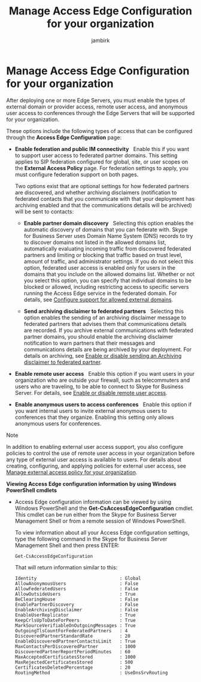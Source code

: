 ﻿---
title: 'Manage Access Edge Configuration for your organization'
ms:assetid: 0145eb08-984f-4ecd-bf9c-364817619c2a
ms:mtpsurl: https://technet.microsoft.com/en-us/library/JJ552443(v=OCS.15)
ms:contentKeyID: 48679555
mtps_version: v=OCS.15
ms.author: jambirk
author: jambirk
manager: serdars
ms.audience: ITPro
ms.topic: article
ms.prod: skype-for-business-itpro
localization_priority: Normal
description: "After deploying one or more Edge Servers, you must enable the types of external domain or provider access, remote user access, and anonymous user access to conferences through the Edge Servers that will be supported for your organization."
---

# Manage Access Edge Configuration for your organization

After deploying one or more Edge Servers, you must enable the types of external domain or provider access, remote user access, and anonymous user access to conferences through the Edge Servers that will be supported for your organization.

These options include the following types of access that can be configured through the **Access Edge Configuration** page:

  - **Enable federation and public IM connectivity**   Enable this if you want to support user access to federated partner domains. This setting applies to SIP federation configured for global, site, or user scopes on the **External Access Policy** page. For federation settings to apply, you must configure federation support on both pages.
    
    Two options exist that are optional settings for how federated partners are discovered, and whether archiving disclaimers (notification to federated contacts that you communicate with that your deployment has archiving enabled and that the communications details will be archived) will be sent to contacts:
    
      - **Enable partner domain discovery**   Selecting this option enables the automatic discovery of domains that you can federate with. Skype for Business Server uses Domain Name System (DNS) records to try to discover domains not listed in the allowed domains list, automatically evaluating incoming traffic from discovered federated partners and limiting or blocking that traffic based on trust level, amount of traffic, and administrator settings. If you do not select this option, federated user access is enabled only for users in the domains that you include on the allowed domains list. Whether or not you select this option, you can specify that individual domains to be blocked or allowed, including restricting access to specific servers running the Access Edge service in the federated domain. For details, see [Configure support for allowed external domains](../sip-domains/manage-sip-federated-domains-for-your-organization.md#configure-support-for-allowed-external-domains-in-skype-for-business-server).
    
      - **Send archiving disclaimer to federated partners**   Selecting this option enables the sending of an archiving disclaimer message to federated partners that advises them that communications details are recorded. If you archive external communications with federated partner domains, you should enable the archiving disclaimer notification to warn partners that their messages and communications details are being archived by your deployment. For details on archiving, see [Enable or disable sending an Archiving disclaimer to federated partner](enable-or-disable-sending-an-archiving-disclaimer-to-federated-partners.md).

  - **Enable remote user access**   Enable this option if you want users in your organization who are outside your firewall, such as telecommuters and users who are traveling, to be able to connect to Skype for Business Server. For details, see [Enable or disable remote user access](enable-or-disable-remote-user-access.md).

  - **Enable anonymous users to access conferences**   Enable this option if you want internal users to invite external anonymous users to conferences that they organize. Enabling this setting only allows anonymous users for conferences.

> [!NOTE]  
> In addition to enabling external user access support, you also configure policies to control the use of remote user access in your organization before any type of external user access is available to users. For details about creating, configuring, and applying policies for external user access, see [Manage external access policy for your organization](../external-access-policies/manage-external-access-policy-for-your-organization.md).

**Viewing Access Edge configuration information by using Windows PowerShell cmdlets**

  - Access Edge configuration information can be viewed by using Windows PowerShell and the **Get-CsAccessEdgeConfiguration** cmdlet. This cmdlet can be run either from the Skype for Business Server Management Shell or from a remote session of Windows PowerShell. 
    
    To view information about all your Access Edge configuration settings, type the following command in the Skype for Business Server Management Shell and then press ENTER:
    
     `Get-CsAccessEdgeConfiguration`
    
    That will return information similar to this:
    
        Identity                               : Global
        AllowAnonymousUsers                    : False
        AllowFederatedUsers                    : False
        AllowOutsideUsers                      : True
        BeClearingHouse                        : False
        EnablePartnerDiscovery                 : False
        EnableArchivingDisclaimer              : False
        EnableUserReplicator                   : True
        KeepCrlsUpToDateForPeers               : True
        MarkSourceVerifiableOnOutgoingMessages : True
        OutgoingTlsCountForFederatedPartners   : 4
        DiscoveredPartnerStandardRate          : 20
        EnableDiscoveredPartnerContactsLimit   : True
        MaxContactsPerDiscoveredPartner        : 1000
        DiscoveredPartnerReportPeriodMinutes   : 60
        MaxAcceptedCertificatesStored          : 1000
        MaxRejectedCertificatesStored          : 500
        CertificatesDeletedPercentage          : 20
        RoutingMethod                          : UseDnsSrvRouting

